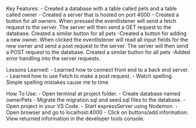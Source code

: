 Key Features:
    - Created a database with a table called pets and a table called owner
    - Created a server that is hosted on port 4000
    - Created a button for all owners. When pressed the eventlistener will send a fetch request to the server. The server will then send a GET request to the database. Created a similar button for all pets
    -Created a button for adding a new owner. When clicked the eventlistener will read all input fields for the new owner and send a post request to the server. The server will then send a POST request to the database. Created a similar button for all pets
    -Added error handling into the server requests.

Lessons Learned:
    - Learned how to connect front end to a back end server.
    - Learned how to use Fetch to make a post request.
    - Watch spelling. Simple spelling mistakes cause me to time

How To Use:
    - Open terminal at project folder.
    - Create database named ownerPets
    - Migrate the migration.sql and seed.sql files to the database.
    - Open project in your VS Code.
    - Start expressServer using Nodemon.
    - Open browser and go to localhost:4000
    - Click on buttons/add information. View returned information in the developer tools console.


